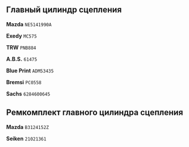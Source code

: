 ## Главный цилиндр сцепления

__Mazda__ `NE5141990A`

__Exedy__ `MC575`

__TRW__ `PNB884`

__A.B.S.__ `61475`

__Blue Print__ `ADM53435`

__Bremsi__ `PC0558`

__Sachs__ `6284600645`

## Ремкомплект главного цилиндра сцепления

__Mazda__ `B3124152Z`

__Seiken__ `21021361`